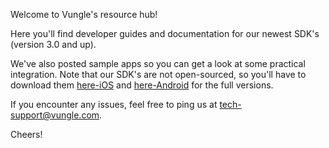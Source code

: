 Welcome to Vungle's resource hub!

Here you'll find developer guides and documentation for our newest SDK's (version 3.0 and up). 

We've also posted sample apps so you can get a look at some practical integration. Note that our SDK's are not open-sourced, so you'll have to download them [here-iOS](https://v.vungle.com/dev/ios) and [here-Android](https://v.vungle.com/dev/android) for the full versions.

If you encounter any issues, feel free to ping us at tech-support@vungle.com.

Cheers!
